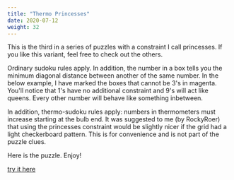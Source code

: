 ```yaml
---
title: "Thermo Princesses"
date: 2020-07-12
weight: 32
---
```


<p>This is the third in a series of puzzles with a constraint I call princesses. If you like this variant, feel free to check out the others. </p>
<p>Ordinary sudoku rules apply. In addition, the number in a box tells you the minimum diagonal distance between another of the same number. In the below example, I have marked the boxes that cannot be 3's in magenta. You'll notice that 1's have no additional constraint and 9's will act like queens. Every other number will behave like something inbetween.

</p>
<p>
In addition, thermo-sudoku rules apply: numbers in thermometers must increase starting at the bulb end. It was suggested to me (by RockyRoer) that using the princesses constraint would be slightly nicer if the grid had a light checkerboard pattern. This is for convenience and is not part of the puzzle clues.</p>
<p>Here is the puzzle. Enjoy!

<a href="https://sudokupad.app/kd2lldm8xc">try it here</a>

<p></p></p>
